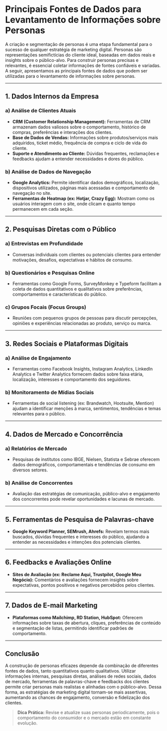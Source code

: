 
# Principais Fontes de Dados para Levantamento de Informações sobre Personas

A criação e segmentação de personas é uma etapa fundamental para o sucesso de qualquer estratégia de marketing digital. Personas são representações semifictícias do cliente ideal, baseadas em dados reais e insights sobre o público-alvo. Para construir personas precisas e relevantes, é essencial coletar informações de fontes confiáveis e variadas. A seguir, apresentamos as principais fontes de dados que podem ser utilizadas para o levantamento de informações sobre personas.

---

## 1. **Dados Internos da Empresa**

### a) **Análise de Clientes Atuais**
- **CRM (Customer Relationship Management):** Ferramentas de CRM armazenam dados valiosos sobre o comportamento, histórico de compras, preferências e interações dos clientes.
- **Base de Dados de Vendas:** Informações sobre produtos/serviços mais adquiridos, ticket médio, frequência de compra e ciclo de vida do cliente.
- **Suporte e Atendimento ao Cliente:** Dúvidas frequentes, reclamações e feedbacks ajudam a entender necessidades e dores do público.

### b) **Análise de Dados de Navegação**
- **Google Analytics:** Permite identificar dados demográficos, localização, dispositivos utilizados, páginas mais acessadas e comportamento de navegação no site.
- **Ferramentas de Heatmap (ex: Hotjar, Crazy Egg):** Mostram como os usuários interagem com o site, onde clicam e quanto tempo permanecem em cada seção.

---

## 2. **Pesquisas Diretas com o Público**

### a) **Entrevistas em Profundidade**
- Conversas individuais com clientes ou potenciais clientes para entender motivações, desafios, expectativas e hábitos de consumo.

### b) **Questionários e Pesquisas Online**
- Ferramentas como Google Forms, SurveyMonkey e Typeform facilitam a coleta de dados quantitativos e qualitativos sobre preferências, comportamentos e características do público.

### c) **Grupos Focais (Focus Groups)**
- Reuniões com pequenos grupos de pessoas para discutir percepções, opiniões e experiências relacionadas ao produto, serviço ou marca.

---

## 3. **Redes Sociais e Plataformas Digitais**

### a) **Análise de Engajamento**
- Ferramentas como Facebook Insights, Instagram Analytics, LinkedIn Analytics e Twitter Analytics fornecem dados sobre faixa etária, localização, interesses e comportamento dos seguidores.

### b) **Monitoramento de Mídias Sociais**
- Ferramentas de social listening (ex: Brandwatch, Hootsuite, Mention) ajudam a identificar menções à marca, sentimentos, tendências e temas relevantes para o público.

---

## 4. **Dados de Mercado e Concorrência**

### a) **Relatórios de Mercado**
- Pesquisas de institutos como IBGE, Nielsen, Statista e Sebrae oferecem dados demográficos, comportamentais e tendências de consumo em diversos setores.

### b) **Análise de Concorrentes**
- Avaliação das estratégias de comunicação, público-alvo e engajamento dos concorrentes pode revelar oportunidades e lacunas de mercado.

---

## 5. **Ferramentas de Pesquisa de Palavras-chave**

- **Google Keyword Planner, SEMrush, Ahrefs:** Revelam termos mais buscados, dúvidas frequentes e interesses do público, ajudando a entender as necessidades e intenções dos potenciais clientes.

---

## 6. **Feedbacks e Avaliações Online**

- **Sites de Avaliação (ex: Reclame Aqui, Trustpilot, Google Meu Negócio):** Comentários e avaliações fornecem insights sobre expectativas, pontos positivos e negativos percebidos pelos clientes.

---

## 7. **Dados de E-mail Marketing**

- **Plataformas como Mailchimp, RD Station, HubSpot:** Oferecem informações sobre taxas de abertura, cliques, preferências de conteúdo e segmentação de listas, permitindo identificar padrões de comportamento.

---

## **Conclusão**

A construção de personas eficazes depende da combinação de diferentes fontes de dados, tanto quantitativos quanto qualitativos. Utilizar informações internas, pesquisas diretas, análises de redes sociais, dados de mercado, ferramentas de palavras-chave e feedbacks dos clientes permite criar personas mais realistas e alinhadas com o público-alvo. Dessa forma, as estratégias de marketing digital tornam-se mais assertivas, aumentando as chances de engajamento, conversão e fidelização dos clientes.

> **Dica Prática:** Revise e atualize suas personas periodicamente, pois o comportamento do consumidor e o mercado estão em constante evolução.
```
